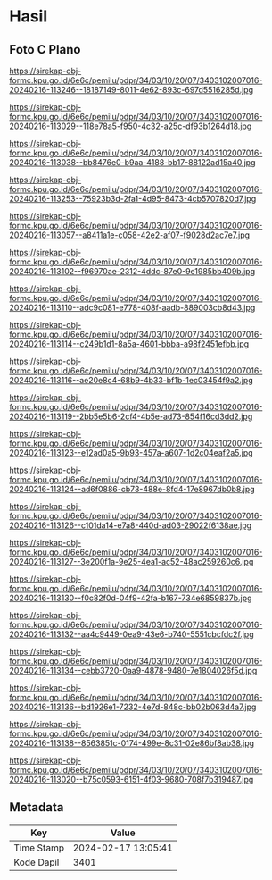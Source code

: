 # Hasil

## Foto C Plano

https://sirekap-obj-formc.kpu.go.id/6e6c/pemilu/pdpr/34/03/10/20/07/3403102007016-20240216-113246--18187149-8011-4e62-893c-697d5516285d.jpg

https://sirekap-obj-formc.kpu.go.id/6e6c/pemilu/pdpr/34/03/10/20/07/3403102007016-20240216-113029--118e78a5-f950-4c32-a25c-df93b1264d18.jpg

https://sirekap-obj-formc.kpu.go.id/6e6c/pemilu/pdpr/34/03/10/20/07/3403102007016-20240216-113038--bb8476e0-b9aa-4188-bb17-88122ad15a40.jpg

https://sirekap-obj-formc.kpu.go.id/6e6c/pemilu/pdpr/34/03/10/20/07/3403102007016-20240216-113253--75923b3d-2fa1-4d95-8473-4cb5707820d7.jpg

https://sirekap-obj-formc.kpu.go.id/6e6c/pemilu/pdpr/34/03/10/20/07/3403102007016-20240216-113057--a8411a1e-c058-42e2-af07-f9028d2ac7e7.jpg

https://sirekap-obj-formc.kpu.go.id/6e6c/pemilu/pdpr/34/03/10/20/07/3403102007016-20240216-113102--f96970ae-2312-4ddc-87e0-9e1985bb409b.jpg

https://sirekap-obj-formc.kpu.go.id/6e6c/pemilu/pdpr/34/03/10/20/07/3403102007016-20240216-113110--adc9c081-e778-408f-aadb-889003cb8d43.jpg

https://sirekap-obj-formc.kpu.go.id/6e6c/pemilu/pdpr/34/03/10/20/07/3403102007016-20240216-113114--c249b1d1-8a5a-4601-bbba-a98f2451efbb.jpg

https://sirekap-obj-formc.kpu.go.id/6e6c/pemilu/pdpr/34/03/10/20/07/3403102007016-20240216-113116--ae20e8c4-68b9-4b33-bf1b-1ec03454f9a2.jpg

https://sirekap-obj-formc.kpu.go.id/6e6c/pemilu/pdpr/34/03/10/20/07/3403102007016-20240216-113119--2bb5e5b6-2cf4-4b5e-ad73-854f16cd3dd2.jpg

https://sirekap-obj-formc.kpu.go.id/6e6c/pemilu/pdpr/34/03/10/20/07/3403102007016-20240216-113123--e12ad0a5-9b93-457a-a607-1d2c04eaf2a5.jpg

https://sirekap-obj-formc.kpu.go.id/6e6c/pemilu/pdpr/34/03/10/20/07/3403102007016-20240216-113124--ad6f0886-cb73-488e-8fd4-17e8967db0b8.jpg

https://sirekap-obj-formc.kpu.go.id/6e6c/pemilu/pdpr/34/03/10/20/07/3403102007016-20240216-113126--c101da14-e7a8-440d-ad03-29022f6138ae.jpg

https://sirekap-obj-formc.kpu.go.id/6e6c/pemilu/pdpr/34/03/10/20/07/3403102007016-20240216-113127--3e200f1a-9e25-4ea1-ac52-48ac259260c6.jpg

https://sirekap-obj-formc.kpu.go.id/6e6c/pemilu/pdpr/34/03/10/20/07/3403102007016-20240216-113130--f0c82f0d-04f9-42fa-b167-734e6859837b.jpg

https://sirekap-obj-formc.kpu.go.id/6e6c/pemilu/pdpr/34/03/10/20/07/3403102007016-20240216-113132--aa4c9449-0ea9-43e6-b740-5551cbcfdc2f.jpg

https://sirekap-obj-formc.kpu.go.id/6e6c/pemilu/pdpr/34/03/10/20/07/3403102007016-20240216-113134--cebb3720-0aa9-4878-9480-7e1804026f5d.jpg

https://sirekap-obj-formc.kpu.go.id/6e6c/pemilu/pdpr/34/03/10/20/07/3403102007016-20240216-113136--bd1926e1-7232-4e7d-848c-bb02b063d4a7.jpg

https://sirekap-obj-formc.kpu.go.id/6e6c/pemilu/pdpr/34/03/10/20/07/3403102007016-20240216-113138--8563851c-0174-499e-8c31-02e86bf8ab38.jpg

https://sirekap-obj-formc.kpu.go.id/6e6c/pemilu/pdpr/34/03/10/20/07/3403102007016-20240216-113020--b75c0593-6151-4f03-9680-708f7b319487.jpg


## Metadata

| Key        | Value               |
| ---------- | ------------------- |
| Time Stamp | 2024-02-17 13:05:41 |
| Kode Dapil | 3401                |



